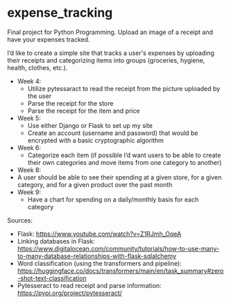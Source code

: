 # expense_tracking
Final project for Python Programming. Upload an image of a receipt and have your expenses tracked.

I’d like to create a simple site that tracks a user's expenses by uploading their receipts and categorizing items into groups (groceries, hygiene, health, clothes, etc.).
- Week 4:
  -  Utilize pytessaract to read the receipt from the picture uploaded by the user
  -  Parse the receipt for the store
  -  Parse the receipt for the item and price
- Week 5:
  -  Use either Django or Flask to set up my site
  -  Create an account (username and password) that would be encrypted with a basic cryptographic algorithm
- Week 6:
  -  Categorize each item (if possible I’d want users to be able to create their own categories and move items from one category to another)
-  Week 8:
  -  A user should be able to see their spending at a given store, for a given category, and for a given product over the past month
- Week 9:
  -  Have a chart for spending on a daily/monthly basis for each category


Sources:
- Flask: https://www.youtube.com/watch?v=Z1RJmh_OqeA
- Linking databases in Flask: https://www.digitalocean.com/community/tutorials/how-to-use-many-to-many-database-relationships-with-flask-sqlalchemy
- Word classification (using the transformers and pipeline): https://huggingface.co/docs/transformers/main/en/task_summary#zero-shot-text-classification
- Pytesseract to read receipt and parse information: https://pypi.org/project/pytesseract/